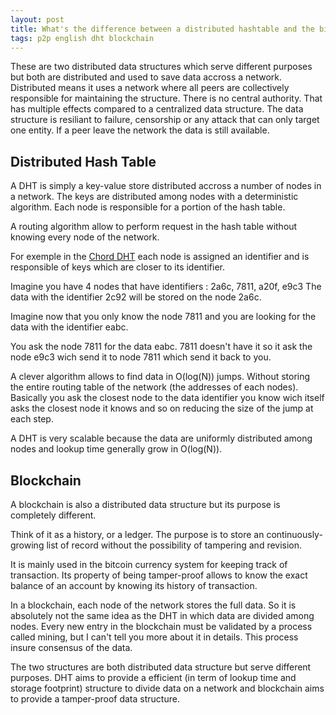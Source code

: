 ```yaml
---
layout: post
title: What's the difference between a distributed hashtable and the bitcoin blockchain?
tags: p2p english dht blockchain
---
```


These are two distributed data structures which serve different
purposes but both are distributed and used to save data accross a
network.  Distributed means it uses a network where all peers are
collectively responsible for maintaining the structure. There is no
central authority. That has multiple effects compared to a centralized
data structure. The data structure is resiliant to failure, censorship
or any attack that can only target one entity.  If a peer leave the
network the data is still available.

## Distributed Hash Table

A DHT is simply a key-value store distributed accross a number of
nodes in a network. The keys are distributed among nodes with a
deterministic algorithm. Each node is responsible for a portion of the
hash table.

A routing algorithm allow to perform request in the hash table without
knowing every node of the network.

For exemple in the [Chord
DHT](https://en.wikipedia.org/wiki/Chord_%28peer-to-peer%29) each node
is assigned an identifier and is responsible of keys which are closer
to its identifier.

Imagine you have 4 nodes that have identifiers : 2a6c, 7811, a20f,
e9c3 The data with the identifier 2c92 will be stored on the node
2a6c.

Imagine now that you only know the node 7811 and you are looking for
the data with the identifier eabc.

You ask the node 7811 for the data eabc. 7811 doesn't have it so it
ask the node e9c3 wich send it to node 7811 which send it back to you.

A clever algorithm allows to find data in O(log(N)) jumps. Without
storing the entire routing table of the network (the addresses of each
nodes). Basically you ask the closest node to the data identifier you
know wich itself asks the closest node it knows and so on reducing the
size of the jump at each step.

A DHT is very scalable because the data are uniformly distributed
among nodes and lookup time generally grow in O(log(N)).

## Blockchain

A blockchain is also a distributed data structure but its purpose is
completely different.

Think of it as a history, or a ledger. The purpose is to store an
continuously-growing list of record without the possibility of
tampering and revision.

It is mainly used in the bitcoin currency system for keeping track of
transaction. Its property of being tamper-proof allows to know the
exact balance of an account by knowing its history of transaction.

In a blockchain, each node of the network stores the full data.  So it
is absolutely not the same idea as the DHT in which data are divided
among nodes.  Every new entry in the blockchain must be validated by a
process called mining, but I can't tell you more about it in
details. This process insure consensus of the data.

The two structures are both distributed data structure but serve
different purposes. DHT aims to provide a efficient (in term of lookup
time and storage footprint) structure to divide data on a network and
blockchain aims to provide a tamper-proof data structure.
